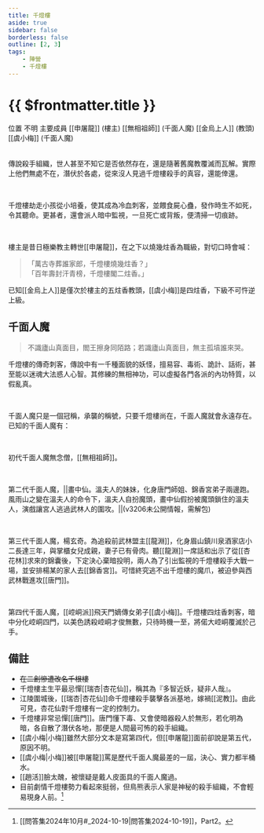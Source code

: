 ```yaml
---
title: 千燈樓
aside: true
sidebar: false
borderless: false
outline: [2, 3]
tags:
    - 陣營
    - 千燈樓
---
```


# {{ $frontmatter.title }}

<InfoList position="right">
	<Info title="陣營資料" :open=true>
		<table>
			<ChTr>
				<ChTd isTitle=true>
					位置
				</ChTd>
				<ChTd>
					不明
				</ChTd>
			</ChTr>
            <ChTr>
				<ChTd isTitle=true position='center'>
					主要成員
				</ChTd>
			</ChTr>
			<ChTr>
                <ChTd position='center'>
                    [[申屠龍]] (樓主)
                </ChTd>
            </ChTr>
            <ChTr>
                <ChTd position='center'>
                    [[無相祖師]] (千面人魔)
                </ChTd>
            </ChTr>
            <ChTr>
                <ChTd position='center'>
                    [[金烏上人]] (教頭)
                </ChTd>
            </ChTr>
            <ChTr>
                <ChTd position='center'>
                    [[虞小梅]] (千面人魔)
                </ChTd>
            </ChTr>
		</table>
	</Info>
</InfoList>

傳說殺手組織，世人甚至不知它是否依然存在，還是隨著舊魔教覆滅而瓦解。實際上他們無處不在，潛伏於各處，從來沒人見過千燈樓殺手的真容，還能倖還。

<br>

千燈樓劫走小孩從小培養，使其成為冷血刺客，並餵食屍心蠱，發作時生不如死，令其聽命。更甚者，還會派人暗中監視，一旦死亡或背叛，便清掃一切痕跡。

<br>

樓主是昔日極樂教主轉世[[申屠龍]]，在之下以燒幾炷香為職級，對切口時會喊：

> 「萬古寺葬誰家郎，千燈樓燒幾炷香？」<br>
> 「百年壽封汗青榜，千燈樓閣二炷香。」

已知[[金烏上人]]是僅次於樓主的五炷香教頭，[[虞小梅]]是四炷香，下級不可忤逆上級。
<br clear="all">

## 千面人魔

> 不識廬山真面目，閻王擦身同陌路；若識廬山真面目，無主孤墳誰來哭。

千燈樓的傳奇刺客，傳說中有一千種面貌的妖怪，擅易容、毒術、詭計、話術，甚至能以迷魂大法惑人心智。其修練的無相神功，可以虛擬各門各派的內功特質，以假亂真。

<br>

千面人魔只是一個冠稱，承襲的稱號，只要千燈樓尚在，千面人魔就會永遠存在。已知的千面人魔有：

<br>

初代千面人魔無念僧，[[無相祖師]]。

<br>

第二代千面人魔，<MarkdownWrapper>||畫中仙。溫夫人的妹妹，化身唐門師姐、錦香宮弟子兩邊跑。風雨山之變在溫夫人的命令下，溫夫人自扮魔頭，畫中仙假扮被魔頭鎖住的溫夫人，演戲讓宮人逃過武林人的圍攻。||</MarkdownWrapper>(v3206未公開情報，需解包)

<br>

第三代千面人魔，楊玄奇。為追殺前武林盟主[[龍淵]]，化身眉山鎮川泉酒家店小二長達三年，與掌櫃女兒成親，妻子已有骨肉。聽[[龍淵]]一席話和出示了從[[杏花林]]求來的錦囊後，下定決心棄暗投明，兩人為了引出監視的千燈樓殺手大戰一場，並安排楊某的家人去[[錦香宮]]。可惜終究逃不出千燈樓的魔爪，被迫參與西武林戰進攻[[唐門]]。

<br>

第四代千面人魔，[[崆峒派]]飛天門嫡傳女弟子[[虞小梅]]。千燈樓四炷香刺客，暗中分化崆峒四門，以美色誘殺崆峒才俊無數，只待時機一至，將偌大崆峒覆滅於己手。

## 備註

- ~~在二創慘遭改名千根樓~~
- 千燈樓主生平最忌憚[[瑞杏|杏花仙]]，稱其為『多智近妖，疑非人哉』。
- 江陵圍城後，[[瑞杏|杏花仙]]命千燈樓殺手襲擊各派基地，嫁禍[[泥教]]。由此可見，杏花仙對千燈樓有一定的控制力。
- 千燈樓非常忌憚[[唐門]]。唐門懂下毒、又會使暗器殺人於無形，若化明為暗，各自散了潛伏各地，那便是人間最可怖的殺手組織。
- [[虞小梅|小梅]]雖然大部分文本是寫第四代，但[[申屠龍]]面前卻說是第五代，原因不明。
- [[虞小梅|小梅]]被[[申屠龍]]罵是歷代千面人魔最差的一屆，決心、實力都半桶水。
- [[趙活]]臉太醜，被懷疑是戴人皮面具的千面人魔過。
- 目前劇情千燈樓勢力看起來挺弱，但鳥熊表示人家是神秘的殺手組織，不會輕易現身人前。[^1]

[^1]: [[問答集2024年10月#_2024-10-19|問答集2024-10-19]]，Part2。